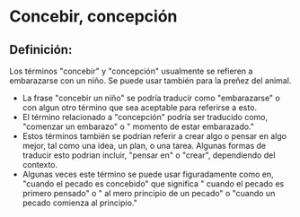 # Concebir, concepción

## Definición: 

Los términos "concebir" y "concepción" usualmente se refieren a embarazarse con un niño. Se puede usar también para la preñez del animal.

* La frase "concebir un niño" se podría traducir como "embarazarse" o con algun otro término que sea aceptable para referirse a esto.
* El término relacionado a "concepción" podría ser traducido como, "comenzar un embarazo" o " momento de estar embarazado."
* Estos términos también se podrían referir a crear algo o pensar en algo mejor, tal como una idea, un plan, o una tarea. Algunas formas de traducir esto podrian incluir, "pensar en" o "crear", dependiendo del contexto.
* Algunas veces este término se puede usar figuradamente como en, "cuando el  pecado es concebido" que significa " cuando el pecado es primero pensado" o " al mero principio de un pecado" o "cuando un pecado comienza al principio."

